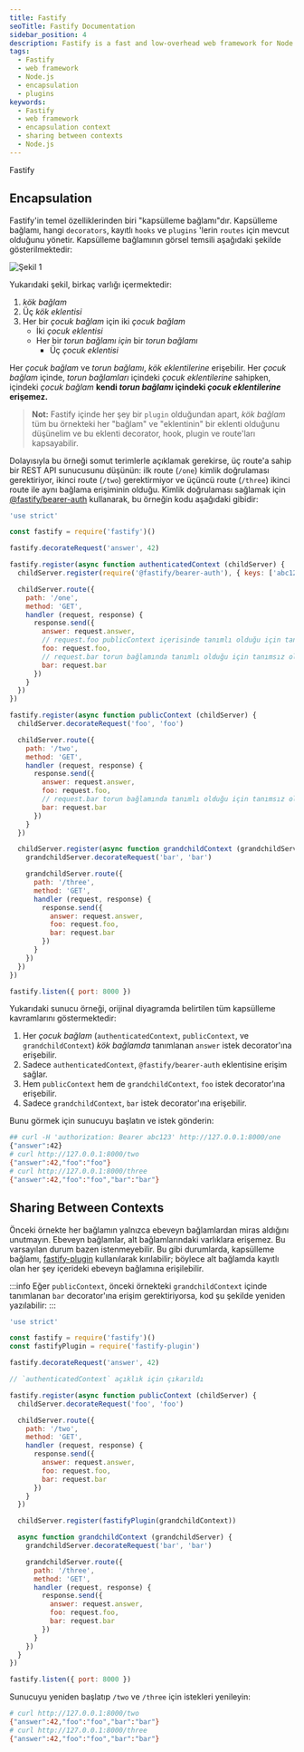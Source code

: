 ```yaml
---
title: Fastify
seoTitle: Fastify Documentation
sidebar_position: 4
description: Fastify is a fast and low-overhead web framework for Node.js. This section covers the encapsulation context and sharing between contexts functionalities in Fastify.
tags: 
  - Fastify
  - web framework
  - Node.js
  - encapsulation
  - plugins
keywords: 
  - Fastify
  - web framework
  - encapsulation context
  - sharing between contexts
  - Node.js
---
```

Fastify

## Encapsulation


Fastify'in temel özelliklerinden biri "kapsülleme bağlamı"dır. Kapsülleme bağlamı, hangi `decorators`, kayıtlı `hooks` ve `plugins` 'lerin `routes` için mevcut olduğunu yönetir. Kapsülleme bağlamının görsel temsili aşağıdaki şekilde gösterilmektedir:

![Şekil 1](../../images/frameworks/fastify/resources/encapsulation_context.svg)

Yukarıdaki şekil, birkaç varlığı içermektedir:

1. _kök bağlam_
2. Üç _kök eklentisi_
3. Her bir _çocuk bağlam_ için iki _çocuk bağlam_
    * İki _çocuk eklentisi_
    * Her bir _torun bağlamı için_ bir _torun bağlamı_ 
        - Üç _çocuk eklentisi_

Her _çocuk bağlam_ ve _torun bağlamı_, _kök eklentilerine_ erişebilir. Her _çocuk bağlam_ içinde, _torun bağlamları_ içindeki _çocuk eklentilerine_ sahipken, içindeki _çocuk bağlam_ **kendi _torun bağlamı_ içindeki _çocuk eklentilerine_ erişemez.**

> **Not:** Fastify içinde her şey bir `plugin` olduğundan apart, _kök bağlam_ tüm bu örnekteki her "bağlam" ve "eklentinin" bir eklenti olduğunu düşünelim ve bu eklenti decorator, hook, plugin ve route'ları kapsayabilir. 

Dolayısıyla bu örneği somut terimlerle açıklamak gerekirse, üç route'a sahip bir REST API sunucusunu düşünün: ilk route (`/one`) kimlik doğrulaması gerektiriyor, ikinci route (`/two`) gerektirmiyor ve üçüncü route (`/three`) ikinci route ile aynı bağlama erişiminin olduğu. Kimlik doğrulaması sağlamak için [@fastify/bearer-auth][bearer] kullanarak, bu örneğin kodu aşağıdaki gibidir:

```js
'use strict'

const fastify = require('fastify')()

fastify.decorateRequest('answer', 42)

fastify.register(async function authenticatedContext (childServer) {
  childServer.register(require('@fastify/bearer-auth'), { keys: ['abc123'] })

  childServer.route({
    path: '/one',
    method: 'GET',
    handler (request, response) {
      response.send({
        answer: request.answer,
        // request.foo publicContext içerisinde tanımlı olduğu için tanımsız olacaktır
        foo: request.foo,
        // request.bar torun bağlamında tanımlı olduğu için tanımsız olacaktır
        bar: request.bar
      })
    }
  })
})

fastify.register(async function publicContext (childServer) {
  childServer.decorateRequest('foo', 'foo')

  childServer.route({
    path: '/two',
    method: 'GET',
    handler (request, response) {
      response.send({
        answer: request.answer,
        foo: request.foo,
        // request.bar torun bağlamında tanımlı olduğu için tanımsız olacaktır
        bar: request.bar
      })
    }
  })

  childServer.register(async function grandchildContext (grandchildServer) {
    grandchildServer.decorateRequest('bar', 'bar')

    grandchildServer.route({
      path: '/three',
      method: 'GET',
      handler (request, response) {
        response.send({
          answer: request.answer,
          foo: request.foo,
          bar: request.bar
        })
      }
    })
  })
})

fastify.listen({ port: 8000 })
```

Yukarıdaki sunucu örneği, orijinal diyagramda belirtilen tüm kapsülleme kavramlarını göstermektedir:

1. Her _çocuk bağlam_ (`authenticatedContext`, `publicContext`, ve `grandchildContext`) _kök bağlamda_ tanımlanan `answer` istek decorator'ına erişebilir.
2. Sadece `authenticatedContext`, `@fastify/bearer-auth` eklentisine erişim sağlar.
3. Hem `publicContext` hem de `grandchildContext`, `foo` istek decorator'ına erişebilir.
4. Sadece `grandchildContext`, `bar` istek decorator'ına erişebilir.

Bunu görmek için sunucuyu başlatın ve istek gönderin:

```sh
## curl -H 'authorization: Bearer abc123' http://127.0.0.1:8000/one
{"answer":42}
# curl http://127.0.0.1:8000/two
{"answer":42,"foo":"foo"}
# curl http://127.0.0.1:8000/three
{"answer":42,"foo":"foo","bar":"bar"}
```

[bearer]: https://github.com/fastify/fastify-bearer-auth

## Sharing Between Contexts


Önceki örnekte her bağlamın yalnızca ebeveyn bağlamlardan miras aldığını unutmayın. Ebeveyn bağlamlar, alt bağlamlarındaki varlıklara erişemez. Bu varsayılan durum bazen istenmeyebilir. Bu gibi durumlarda, kapsülleme bağlamı, [fastify-plugin][fastify-plugin] kullanılarak kırılabilir; böylece alt bağlamda kayıtlı olan her şey içerideki ebeveyn bağlamına erişilebilir.

:::info
Eğer `publicContext`, önceki örnekteki `grandchildContext` içinde tanımlanan `bar` decorator'ına erişim gerektiriyorsa, kod şu şekilde yeniden yazılabilir:
:::

```js
'use strict'

const fastify = require('fastify')()
const fastifyPlugin = require('fastify-plugin')

fastify.decorateRequest('answer', 42)

// `authenticatedContext` açıklık için çıkarıldı

fastify.register(async function publicContext (childServer) {
  childServer.decorateRequest('foo', 'foo')

  childServer.route({
    path: '/two',
    method: 'GET',
    handler (request, response) {
      response.send({
        answer: request.answer,
        foo: request.foo,
        bar: request.bar
      })
    }
  })

  childServer.register(fastifyPlugin(grandchildContext))

  async function grandchildContext (grandchildServer) {
    grandchildServer.decorateRequest('bar', 'bar')

    grandchildServer.route({
      path: '/three',
      method: 'GET',
      handler (request, response) {
        response.send({
          answer: request.answer,
          foo: request.foo,
          bar: request.bar
        })
      }
    })
  }
})

fastify.listen({ port: 8000 })
```

Sunucuyu yeniden başlatıp `/two` ve `/three` için istekleri yenileyin:

```sh
# curl http://127.0.0.1:8000/two
{"answer":42,"foo":"foo","bar":"bar"}
# curl http://127.0.0.1:8000/three
{"answer":42,"foo":"foo","bar":"bar"}
```

[fastify-plugin]: https://github.com/fastify/fastify-plugin